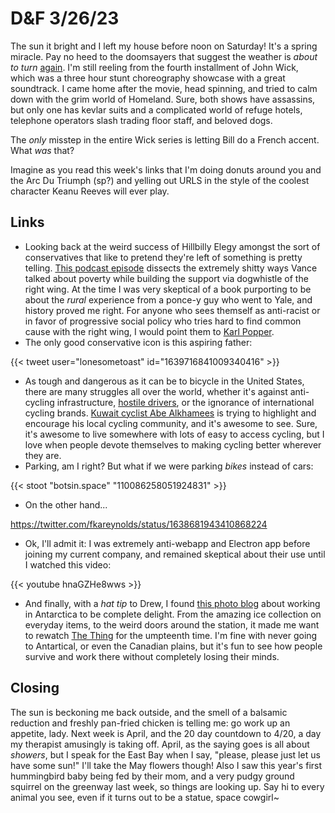 # D&F 3/26/23

The sun it bright and I left my house before noon on Saturday! It's a spring miracle. Pay no heed to the doomsayers that suggest the weather is _about to turn_ [again](https://www.sfgate.com/weather/article/when-will-bay-area-wind-rain-stop-17853749.php). I'm still reeling from the fourth installment of John Wick, which was a three hour stunt choreography showcase with a great soundtrack. I came home after the movie, head spinning, and tried to calm down with the grim world of Homeland. Sure, both shows have assassins, but only one has kevlar suits and a complicated world of refuge hotels, telephone operators slash trading floor staff, and beloved dogs.

The _only_ misstep in the entire Wick series is letting Bill do a French accent. What _was_ that?

Imagine as you read this week's links that I'm doing donuts around you and the Arc Du Triumph (sp?) and yelling out URLS in the style of the coolest character Keanu Reeves will ever play.

## Links

- Looking back at the weird success of Hillbilly Elegy amongst the sort of conservatives that like to pretend they're left of something is pretty telling. [This podcast episode](https://overcast.fm/+9URJYyXl8) dissects the extremely shitty ways Vance talked about poverty while building the support via dogwhistle of the right wing. At the time I was very skeptical of a book purporting to be about the _rural_ experience from a ponce-y guy who went to Yale, and history proved me right. For anyone who sees themself as anti-racist or in favor of progressive social policy who tries hard to find common cause with the right wing, I would point them to [Karl Popper](https://en.wikipedia.org/wiki/Paradox_of_tolerance). 
- The only good conservative icon is this aspiring father:

{{< tweet user="lonesometoast" id="1639716841009340416" >}}

- ‌As tough and dangerous as it can be to bicycle in the United States, there are many struggles all over the world, whether it's against anti-cycling infrastructure, [hostile drivers](https://www.youtube.com/watch?v=jN7mSXMruEo), or the ignorance of international cycling brands. [Kuwait cyclist Abe Alkhamees](https://theradavist.com/cycling-in-kuwait/) is trying to highlight and encourage his local cycling community, and it's awesome to see. Sure, it's awesome to live somewhere with lots of easy to access cycling, but I love when people devote themselves to making cycling better wherever they are.
- Parking, am I right? But what if we were parking _bikes_ instead of cars:

{{< stoot "botsin.space" "110086258051924831" >}}

- On the other hand...

https://twitter.com/fkareynolds/status/1638681943410868224

- Ok, I'll admit it: I was extremely anti-webapp and Electron app before joining my current company, and remained skeptical about their use until I watched this video:

{{< youtube hnaGZHe8wws >}}

- And finally, with a _hat tip_ to Drew, I found [this photo blog](https://brr.fyi/) about working in Antarctica to be complete delight. From the amazing ice collection on everyday items, to the weird doors around the station, it made me want to rewatch [The Thing](https://www.youtube.com/watch?v=5ftmr17M-a4) for the umpteenth time. I'm fine with never going to Antartical, or even the Canadian plains, but it's fun to see how people survive and work there without completely losing their minds.

## Closing

The sun is beckoning me back outside, and the smell of a balsamic reduction and freshly pan-fried chicken is telling me: go work up an appetite, lady. Next week is April, and the 20 day countdown to 4/20, a day my therapist amusingly is taking off. April, as the saying goes is all about _showers_, but I speak for the East Bay when I say, "please, please just let us have some sun!" I'll take the May flowers though! Also I saw this year's first hummingbird baby being fed by their mom, and a very pudgy ground squirrel on the greenway last week, so things are looking up. Say hi to every animal you see, even if it turns out to be a statue, space cowgirl~
